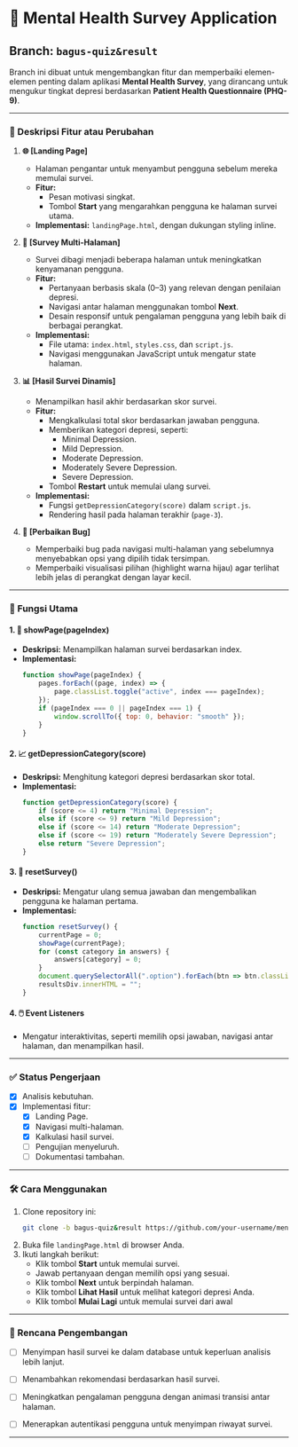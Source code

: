 # 🌟 Mental Health Survey Application

## **Branch: `bagus-quiz&result`**

Branch ini dibuat untuk mengembangkan fitur dan memperbaiki elemen-elemen penting dalam aplikasi **Mental Health Survey**, yang dirancang untuk mengukur tingkat depresi berdasarkan **Patient Health Questionnaire (PHQ-9)**.

---

### **📌 Deskripsi Fitur atau Perubahan**

1. **🌐 [Landing Page]**
   - Halaman pengantar untuk menyambut pengguna sebelum mereka memulai survei.
   - **Fitur:**
     - Pesan motivasi singkat.
     - Tombol **Start** yang mengarahkan pengguna ke halaman survei utama.
   - **Implementasi:** `landingPage.html`, dengan dukungan styling inline.

2. **📝 [Survey Multi-Halaman]**
   - Survei dibagi menjadi beberapa halaman untuk meningkatkan kenyamanan pengguna.
   - **Fitur:**
     - Pertanyaan berbasis skala (0–3) yang relevan dengan penilaian depresi.
     - Navigasi antar halaman menggunakan tombol **Next**.
     - Desain responsif untuk pengalaman pengguna yang lebih baik di berbagai perangkat.
   - **Implementasi:**
     - File utama: `index.html`, `styles.css`, dan `script.js`.
     - Navigasi menggunakan JavaScript untuk mengatur state halaman.

3. **📊 [Hasil Survei Dinamis]**
   - Menampilkan hasil akhir berdasarkan skor survei.
   - **Fitur:**
     - Mengkalkulasi total skor berdasarkan jawaban pengguna.
     - Memberikan kategori depresi, seperti:
       - Minimal Depression.
       - Mild Depression.
       - Moderate Depression.
       - Moderately Severe Depression.
       - Severe Depression.
     - Tombol **Restart** untuk memulai ulang survei.
   - **Implementasi:**
     - Fungsi `getDepressionCategory(score)` dalam `script.js`.
     - Rendering hasil pada halaman terakhir (`page-3`).

4. **🐞 [Perbaikan Bug]**
   - Memperbaiki bug pada navigasi multi-halaman yang sebelumnya menyebabkan opsi yang dipilih tidak tersimpan.
   - Memperbaiki visualisasi pilihan (highlight warna hijau) agar terlihat lebih jelas di perangkat dengan layar kecil.

---

### **🔧 Fungsi Utama**

#### 1. **📄 showPage(pageIndex)**
   - **Deskripsi:** Menampilkan halaman survei berdasarkan index.
   - **Implementasi:**
     ```javascript
     function showPage(pageIndex) {
         pages.forEach((page, index) => {
             page.classList.toggle("active", index === pageIndex);
         });
         if (pageIndex === 0 || pageIndex === 1) {
             window.scrollTo({ top: 0, behavior: "smooth" });
         }
     }
     ```

#### 2. **📈 getDepressionCategory(score)**
   - **Deskripsi:** Menghitung kategori depresi berdasarkan skor total.
   - **Implementasi:**
     ```javascript
     function getDepressionCategory(score) {
         if (score <= 4) return "Minimal Depression";
         else if (score <= 9) return "Mild Depression";
         else if (score <= 14) return "Moderate Depression";
         else if (score <= 19) return "Moderately Severe Depression";
         else return "Severe Depression";
     }
     ```

#### 3. **🔄 resetSurvey()**
   - **Deskripsi:** Mengatur ulang semua jawaban dan mengembalikan pengguna ke halaman pertama.
   - **Implementasi:**
     ```javascript
     function resetSurvey() {
         currentPage = 0;
         showPage(currentPage);
         for (const category in answers) {
             answers[category] = 0;
         }
         document.querySelectorAll(".option").forEach(btn => btn.classList.remove("selected"));
         resultsDiv.innerHTML = "";
     }
     ```

#### 4. **🖱️ Event Listeners**
   - Mengatur interaktivitas, seperti memilih opsi jawaban, navigasi antar halaman, dan menampilkan hasil.

---

### **✅ Status Pengerjaan**
- [x] Analisis kebutuhan.
- [x] Implementasi fitur:
  - [x] Landing Page.
  - [x] Navigasi multi-halaman.
  - [x] Kalkulasi hasil survei.
  - [ ] Pengujian menyeluruh.
  - [ ] Dokumentasi tambahan.

---

### **🛠️ Cara Menggunakan**

1. Clone repository ini:
   ```bash
   git clone -b bagus-quiz&result https://github.com/your-username/mental-health-survey.git
   ```
2. Buka file `landingPage.html` di browser Anda.
3. Ikuti langkah berikut:
   - Klik tombol **Start** untuk memulai survei.
   - Jawab pertanyaan dengan memilih opsi yang sesuai.
   - Klik tombol **Next** untuk berpindah halaman.
   - Klik tombol **Lihat Hasil** untuk melihat kategori depresi Anda.
   - Klik tombol **Mulai Lagi** untuk memulai survei dari awal


---

### **🚀 Rencana Pengembangan**
- [ ] Menyimpan hasil survei ke dalam database untuk keperluan analisis lebih lanjut.
- [ ] Menambahkan rekomendasi berdasarkan hasil survei.
- [ ] Meningkatkan pengalaman pengguna dengan animasi transisi antar halaman.
- [ ] Menerapkan autentikasi pengguna untuk menyimpan riwayat survei.


---
